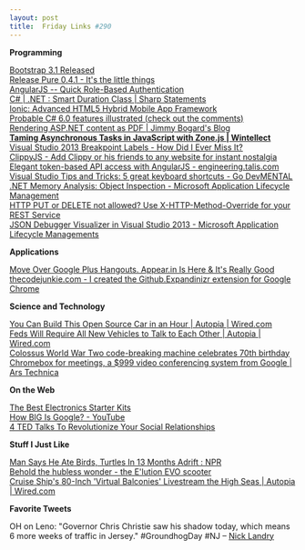 ```yaml
---
layout: post
title:  Friday Links #290
---
```

**Programming**

[Bootstrap 3.1 Released](https://github.com/twbs/bootstrap/releases/tag/v3.1.0?utm_source=html5weekly&utm_medium=email)  
[Release Pure 0.4.1 - It's the little things](https://github.com/yui/pure/releases/tag/v0.4.1)  
[AngularJS -- Quick Role-Based Authentication](http://arthur.gonigberg.com/2013/06/29/angularjs-role-based-auth/)  
[C# | .NET : Smart Duration Class | Sharp Statements](http://sharpsnippets.wordpress.com/2013/10/11/smart-duration-class-in-c/)  
[Ionic: Advanced HTML5 Hybrid Mobile App Framework](http://ionicframework.com/)  
[Probable C# 6.0 features illustrated (check out the comments)](http://damieng.com/blog/2013/12/09/probable-c-6-0-features-illustrated)  
[Rendering ASP.NET content as PDF | Jimmy Bogard's Blog](http://lostechies.com/jimmybogard/2014/02/04/rendering-asp-net-content-as-pdf/?utm_source=feedburner&utm_medium=feed&utm_campaign=Feed%3A+LosTechies+%28LosTechies%29)  
[**Taming Asynchronous Tasks in JavaScript with Zone.js | Wintellect**](http://www.wintellect.com/blogs/jlikness/taming-asynchronous-tasks-in-javascript-with-zone.js)  
[Visual Studio 2013 Breakpoint Labels - How Did I Ever Miss It?](http://www.dirkstrauss.com/visual-studio-2013-2/visual-studio-2013-breakpoint-labels#.UvKX4PmSw8k)  
[ClippyJS - Add Clippy or his friends to any website for instant nostalgia](https://www.smore.com/clippy-js)  
[Elegant token-based API access with AngularJS - engineering.talis.com](http://engineering.talis.com/articles/elegant-api-auth-angular-js/)  
[Visual Studio Tips and Tricks: 5 great keyboard shortcuts - Go DevMENTAL ](http://blogs.msdn.com/b/cdnstudents/archive/2014/02/04/visual-studio-tips-and-tricks-5-great-keyboard-shortcuts.aspx)  
[.NET Memory Analysis: Object Inspection - Microsoft Application Lifecycle Management](http://blogs.msdn.com/b/visualstudioalm/archive/2014/02/06/net-memory-analysis-object-inspection.aspx)  
[HTTP PUT or DELETE not allowed? Use X-HTTP-Method-Override for your REST Service ](http://www.hanselman.com/blog/HTTPPUTOrDELETENotAllowedUseXHTTPMethodOverrideForYourRESTServiceWithASPNETWebAPI.aspx)  
[JSON Debugger Visualizer in Visual Studio 2013 - Microsoft Application Lifecycle Managements](http://blogs.msdn.com/b/visualstudioalm/archive/2014/02/06/json-debugger-visualizer-in-visual-studio-2013.aspx)

**Applications**

[Move Over Google Plus Hangouts. Appear.in Is Here & It's Really Good](http://www.makeuseof.com/tag/move-google-plus-hangouts-appear-really-good/)  
[thecodejunkie.com - I created the Github.Expandinizr extension for Google Chrome](http://thecodejunkie.com/2013/11/14/i-created-the-github-expandinizer-extension-for-google-chrome/)

**Science and Technology**

[You Can Build This Open Source Car in an Hour | Autopia | Wired.com](http://www.wired.com/autopia/2014/02/open-source-vehicle/?utm_source=feedburner&utm_medium=feed&utm_campaign=Feed%3A+wiredautopia+%28Wired%3A+Blog+-+Autopia%29)  
[Feds Will Require All New Vehicles to Talk to Each Other | Autopia | Wired.com](http://www.wired.com/autopia/2014/02/feds-v2v/?utm_source=feedburner&utm_medium=feed&utm_campaign=Feed%3A+wiredautopia+%28Wired%3A+Blog+-+Autopia%29)  
[Colossus World War Two code-breaking machine celebrates 70th birthday](http://www.v3.co.uk/v3-uk/news/2327053/colossus-world-war-two-code-breaking-machine-celebrates-70th-birthday)  
[Chromebox for meetings, a $999 video conferencing system from Google | Ars Technica](http://arstechnica.com/information-technology/2014/02/chromebox-for-meetings-a-999-videoconferencing-system-from-google/)  


**On the Web**

[The Best Electronics Starter Kits](http://lifehacker.com/the-best-electronics-starter-kits-1515941488)  
[How BIG Is Google? - YouTube](http://www.youtube.com/watch?v=-79uIRQiAFM&feature=youtu.be)  
[4 TED Talks To Revolutionize Your Social Relationships](http://www.makeuseof.com/tag/4-ted-talks-revolutionize-social-relationships/)  


**Stuff I Just Like**

[Man Says He Ate Birds, Turtles In 13 Months Adrift : NPR](http://www.npr.org/templates/story/story.php?storyId=270882945&ft=1&f=)  
[Behold the hubless wonder - the E'lution EVO scooter](http://www.gizmag.com/elution-evo-hubless-wheel-scooter/30745/)  
[Cruise Ship's 80-Inch 'Virtual Balconies' Livestream the High Seas | Autopia | Wired.com](http://www.wired.com/autopia/2014/02/virtual-balcony-royal-caribbean/?utm_source=feedburner&utm_medium=feed&utm_campaign=Feed%3A+wiredautopia+%28Wired%3A+Blog+-+Autopia%29)

**Favorite Tweets**

OH on Leno: "Governor Chris Christie saw his shadow today, which means 6 more weeks of traffic in Jersey." #GroundhogDay #NJ – [Nick Landry](https://twitter.com/ActiveNick/status/430036073344155649)
